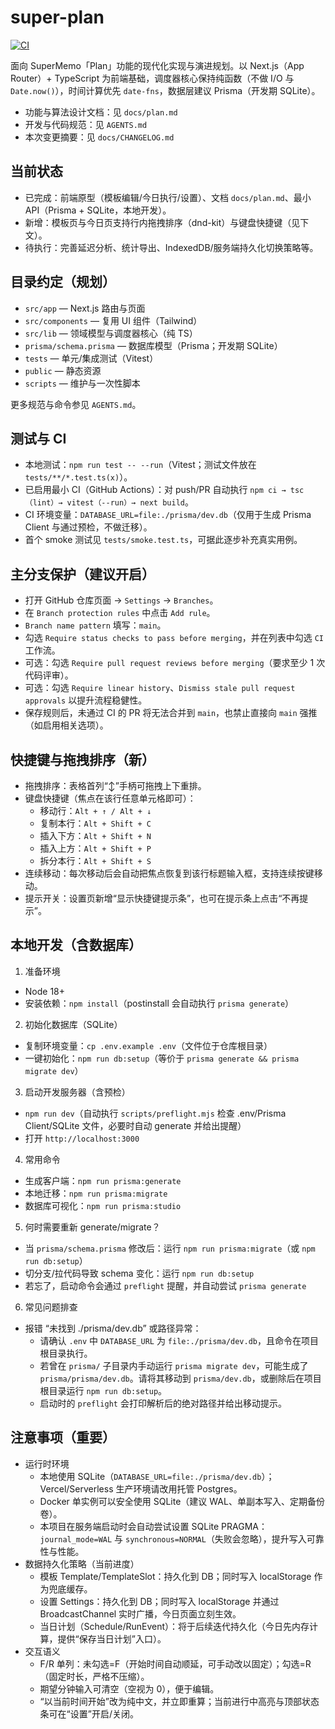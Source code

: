 # super-plan

[![CI](https://github.com/DTEmiemie/super-plan/actions/workflows/ci.yml/badge.svg)](https://github.com/DTEmiemie/super-plan/actions/workflows/ci.yml)

面向 SuperMemo「Plan」功能的现代化实现与演进规划。以 Next.js（App Router）+ TypeScript 为前端基础，调度器核心保持纯函数（不做 I/O 与 `Date.now()`），时间计算优先 `date-fns`，数据层建议 Prisma（开发期 SQLite）。

- 功能与算法设计文档：见 `docs/plan.md`
- 开发与代码规范：见 `AGENTS.md`
 - 本次变更摘要：见 `docs/CHANGELOG.md`

## 当前状态
- 已完成：前端原型（模板编辑/今日执行/设置）、文档 `docs/plan.md`、最小 API（Prisma + SQLite，本地开发）。
- 新增：模板页与今日页支持行内拖拽排序（dnd-kit）与键盘快捷键（见下文）。
- 待执行：完善延迟分析、统计导出、IndexedDB/服务端持久化切换策略等。

## 目录约定（规划）
- `src/app` — Next.js 路由与页面
- `src/components` — 复用 UI 组件（Tailwind）
- `src/lib` — 领域模型与调度器核心（纯 TS）
- `prisma/schema.prisma` — 数据库模型（Prisma；开发期 SQLite）
- `tests` — 单元/集成测试（Vitest）
- `public` — 静态资源
- `scripts` — 维护与一次性脚本

更多规范与命令参见 `AGENTS.md`。

## 测试与 CI
- 本地测试：`npm run test -- --run`（Vitest；测试文件放在 `tests/**/*.test.ts(x)`）。
- 已启用最小 CI（GitHub Actions）：对 push/PR 自动执行 `npm ci → tsc（lint）→ vitest（--run）→ next build`。
- CI 环境变量：`DATABASE_URL=file:./prisma/dev.db`（仅用于生成 Prisma Client 与通过预检，不做迁移）。
- 首个 smoke 测试见 `tests/smoke.test.ts`，可据此逐步补充真实用例。

## 主分支保护（建议开启）
- 打开 GitHub 仓库页面 → `Settings` → `Branches`。
- 在 `Branch protection rules` 中点击 `Add rule`。
- `Branch name pattern` 填写：`main`。
- 勾选 `Require status checks to pass before merging`，并在列表中勾选 `CI` 工作流。
- 可选：勾选 `Require pull request reviews before merging`（要求至少 1 次代码评审）。
- 可选：勾选 `Require linear history`、`Dismiss stale pull request approvals` 以提升流程稳健性。
- 保存规则后，未通过 CI 的 PR 将无法合并到 `main`，也禁止直接向 `main` 强推（如启用相关选项）。

## 快捷键与拖拽排序（新）
- 拖拽排序：表格首列“↕”手柄可拖拽上下重排。
- 键盘快捷键（焦点在该行任意单元格即可）：
  - 移动行：`Alt + ↑ / Alt + ↓`
  - 复制本行：`Alt + Shift + C`
  - 插入下方：`Alt + Shift + N`
  - 插入上方：`Alt + Shift + P`
  - 拆分本行：`Alt + Shift + S`
- 连续移动：每次移动后会自动把焦点恢复到该行标题输入框，支持连续按键移动。
- 提示开关：设置页新增“显示快捷键提示条”，也可在提示条上点击“不再提示”。

## 本地开发（含数据库）
1) 准备环境
- Node 18+
- 安装依赖：`npm install`（postinstall 会自动执行 `prisma generate`）

2) 初始化数据库（SQLite）
- 复制环境变量：`cp .env.example .env`（文件位于仓库根目录）
- 一键初始化：`npm run db:setup`（等价于 `prisma generate && prisma migrate dev`）

3) 启动开发服务器（含预检）
- `npm run dev`（自动执行 `scripts/preflight.mjs` 检查 .env/Prisma Client/SQLite 文件，必要时自动 generate 并给出提醒）
- 打开 `http://localhost:3000`

4) 常用命令
- 生成客户端：`npm run prisma:generate`
- 本地迁移：`npm run prisma:migrate`
- 数据库可视化：`npm run prisma:studio`

5) 何时需要重新 generate/migrate？
- 当 `prisma/schema.prisma` 修改后：运行 `npm run prisma:migrate`（或 `npm run db:setup`）
- 切分支/拉代码导致 schema 变化：运行 `npm run db:setup`
- 若忘了，启动命令会通过 `preflight` 提醒，并自动尝试 `prisma generate`

6) 常见问题排查
- 报错 “未找到 ./prisma/dev.db” 或路径异常：
  - 请确认 `.env` 中 `DATABASE_URL` 为 `file:./prisma/dev.db`，且命令在项目根目录执行。
  - 若曾在 `prisma/` 子目录内手动运行 `prisma migrate dev`，可能生成了 `prisma/prisma/dev.db`。请将其移动到 `prisma/dev.db`，或删除后在项目根目录运行 `npm run db:setup`。
  - 启动时的 `preflight` 会打印解析后的绝对路径并给出移动提示。

## 注意事项（重要）
- 运行时环境
  - 本地使用 SQLite（`DATABASE_URL=file:./prisma/dev.db`）；Vercel/Serverless 生产环境请改用托管 Postgres。
  - Docker 单实例可以安全使用 SQLite（建议 WAL、单副本写入、定期备份卷）。
  - 本项目在服务端启动时会自动尝试设置 SQLite PRAGMA：`journal_mode=WAL` 与 `synchronous=NORMAL`（失败会忽略），提升写入可靠性与性能。
- 数据持久化策略（当前进度）
  - 模板 Template/TemplateSlot：持久化到 DB；同时写入 localStorage 作为兜底缓存。
  - 设置 Settings：持久化到 DB；同时写入 localStorage 并通过 BroadcastChannel 实时广播，今日页面立刻生效。
  - 当日计划（Schedule/RunEvent）：将于后续迭代持久化（今日先内存计算，提供“保存当日计划”入口）。
- 交互语义
  - F/R 单列：未勾选=F（开始时间自动顺延，可手动改以固定）；勾选=R（固定时长，严格不压缩）。
  - 期望分钟输入可清空（空视为 0），便于编辑。
  - “以当前时间开始”改为纯中文，并立即重算；当前进行中高亮与顶部状态条可在“设置”开启/关闭。
